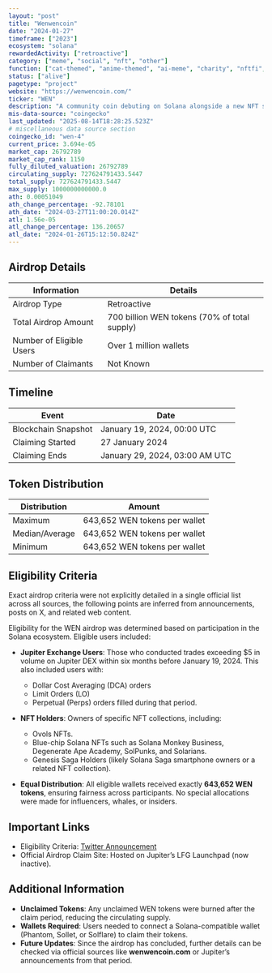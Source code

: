 ```yaml
---
layout: "post"
title: "Wenwencoin"
date: "2024-01-27"
timeframe: ["2023"]
ecosystem: "solana"
rewardedActivity: ["retroactive"]
category: ["meme", "social", "nft", "other"]
function: ["cat-themed", "anime-themed", "ai-meme", "charity", "nftfi", "fractionalized-nft", "solana-meme"]
status: ["alive"]
pagetype: "project"
website: "https://wenwencoin.com/"
ticker: "WEN"
description: "A community coin debuting on Solana alongside a new NFT standard, WNS 0.0."
mis-data-source: "coingecko"
last_updated: "2025-08-14T18:28:25.523Z"
# miscellaneous data source section
coingecko_id: "wen-4"
current_price: 3.694e-05
market_cap: 26792789
market_cap_rank: 1150
fully_diluted_valuation: 26792789
circulating_supply: 727624791433.5447
total_supply: 727624791433.5447
max_supply: 1000000000000.0
ath: 0.00051049
ath_change_percentage: -92.78101
ath_date: "2024-03-27T11:00:20.014Z"
atl: 1.56e-05
atl_change_percentage: 136.20657
atl_date: "2024-01-26T15:12:50.824Z"
---
```


## Airdrop Details

| Information              | Details                                      |
| ------------------------ | -------------------------------------------- |
| Airdrop Type             | Retroactive                                  |
| Total Airdrop Amount     | 700 billion WEN tokens (70% of total supply) |
| Number of Eligible Users | Over 1 million wallets                       |
| Number of Claimants      | Not Known                                    |

## Timeline

| Event               | Date                           |
| ------------------- | ------------------------------ |
| Blockchain Snapshot | January 19, 2024, 00:00 UTC    |
| Claiming Started    | 27 January 2024                |
| Claiming Ends       | January 29, 2024, 03:00 AM UTC |

## Token Distribution

| Distribution   | Amount                        |
| -------------- | ----------------------------- |
| Maximum        | 643,652 WEN tokens per wallet |
| Median/Average | 643,652 WEN tokens per wallet |
| Minimum        | 643,652 WEN tokens per wallet |

## Eligibility Criteria

Exact airdrop criteria were not explicitly detailed in a single official list across all sources, the following points are inferred from announcements, posts on X, and related web content.

Eligibility for the WEN airdrop was determined based on participation in the Solana ecosystem. Eligible users included:

- **Jupiter Exchange Users**: Those who conducted trades exceeding $5 in volume on Jupiter DEX within six months before January 19, 2024. This also included users with:

  - Dollar Cost Averaging (DCA) orders
  - Limit Orders (LO)
  - Perpetual (Perps) orders filled during that period.

- **NFT Holders**: Owners of specific NFT collections, including:

  - Ovols NFTs.
  - Blue-chip Solana NFTs such as Solana Monkey Business, Degenerate Ape Academy, SolPunks, and Solarians.
  - Genesis Saga Holders (likely Solana Saga smartphone owners or a related NFT collection).

- **Equal Distribution**: All eligible wallets received exactly **643,652 WEN tokens**, ensuring fairness across participants. No special allocations were made for influencers, whales, or insiders.

## Important Links

- Eligibility Criteria: [Twitter Announcement](https://x.com/wenwencoin/status/1750882795335958775)
- Official Airdrop Claim Site: Hosted on Jupiter’s LFG Launchpad (now inactive).

## Additional Information

- **Unclaimed Tokens**: Any unclaimed WEN tokens were burned after the claim period, reducing the circulating supply.
- **Wallets Required**: Users needed to connect a Solana-compatible wallet (Phantom, Sollet, or Solflare) to claim their tokens.
- **Future Updates**: Since the airdrop has concluded, further details can be checked via official sources like **wenwencoin.com** or Jupiter’s announcements from that period.